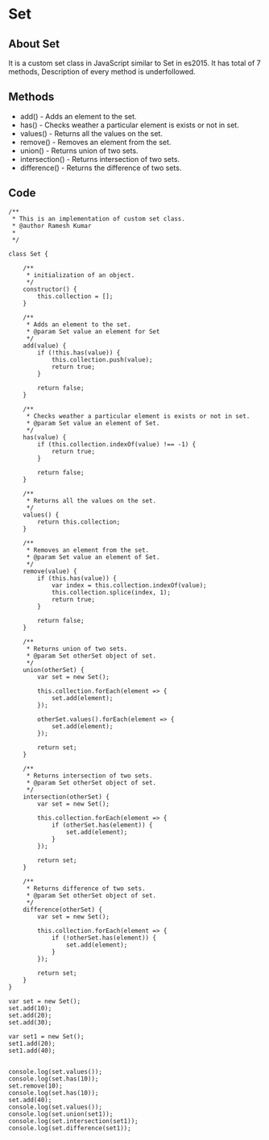 # Set

## About Set

It is a custom set class in JavaScript similar to Set in es2015. It has total of 7 methods, Description of every method is underfollowed.

## Methods

* add() - Adds an element to the set.
* has() - Checks weather a particular element is exists or not in set.
* values() - Returns all the values on the set.
* remove() - Removes an element from the set.
* union() - Returns union of two sets.
* intersection() - Returns intersection of two sets.
* difference() - Returns the difference of two sets.

## Code

```
/**
 * This is an implementation of custom set class.
 * @author Ramesh Kumar
 *
 */

class Set {
    
    /**
     * initialization of an object.
     */
    constructor() {
        this.collection = [];
    }

    /**
     * Adds an element to the set.
     * @param Set value an element for Set
     */
    add(value) {
        if (!this.has(value)) {
            this.collection.push(value);
            return true;
        }

        return false;
    }

    /**
     * Checks weather a particular element is exists or not in set.
     * @param Set value an element of Set.
     */
    has(value) {
        if (this.collection.indexOf(value) !== -1) {
            return true;
        }

        return false;
    }

    /**
     * Returns all the values on the set.
     */
    values() {
        return this.collection;
    }

    /**
     * Removes an element from the set.
     * @param Set value an element of Set.
     */
    remove(value) {
        if (this.has(value)) {
            var index = this.collection.indexOf(value);
            this.collection.splice(index, 1);
            return true;
        }

        return false;
    }

    /**
     * Returns union of two sets.
     * @param Set otherSet object of set. 
     */
    union(otherSet) {
        var set = new Set();

        this.collection.forEach(element => {
            set.add(element);
        });

        otherSet.values().forEach(element => {
            set.add(element);
        });

        return set;
    }

    /**
     * Returns intersection of two sets.
     * @param Set otherSet object of set.
     */
    intersection(otherSet) {
        var set = new Set();

        this.collection.forEach(element => {
            if (otherSet.has(element)) {
                set.add(element);
            }
        });

        return set;
    }

    /**
     * Returns difference of two sets.
     * @param Set otherSet object of set.
     */
    difference(otherSet) {
        var set = new Set();

        this.collection.forEach(element => {
            if (!otherSet.has(element)) {
                set.add(element);
            }
        });

        return set;
    }
}

var set = new Set();
set.add(10);
set.add(20);
set.add(30);

var set1 = new Set();
set1.add(20);
set1.add(40);


console.log(set.values());
console.log(set.has(10));
set.remove(10);
console.log(set.has(10));
set.add(40);
console.log(set.values());
console.log(set.union(set1));
console.log(set.intersection(set1));
console.log(set.difference(set1));
```
